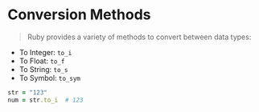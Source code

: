# Conversion Methods
> Ruby provides a variety of methods to convert between data types:

* To Integer: `to_i`
* To Float: `to_f`
* To String: `to_s`
* To Symbol: `to_sym`

```Ruby
str = "123"
num = str.to_i  # 123

```